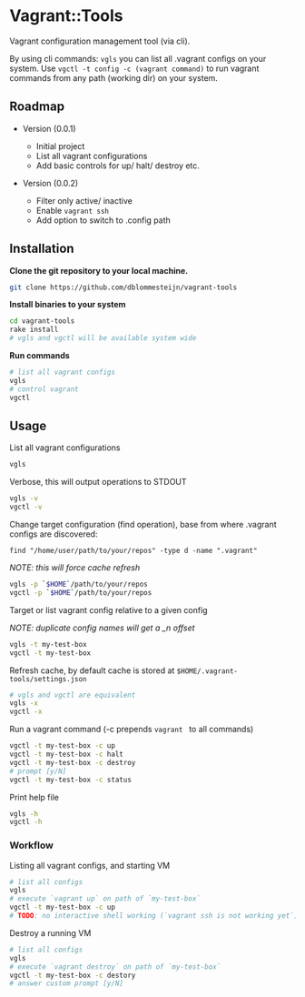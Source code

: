 # Vagrant::Tools

Vagrant configuration management tool (via cli).

By using cli commands: `vgls` you can list all .vagrant configs on your system.
Use `vgctl -t config -c (vagrant command)` to run vagrant commands from any path (working dir) on your system.


## Roadmap

* Version (0.0.1)

  * Initial project
  * List all vagrant configurations
  * Add basic controls for up/ halt/ destroy etc.

* Version (0.0.2)

  * Filter only active/ inactive
  * Enable `vagrant ssh`
  * Add option to switch to .config path


## Installation

**Clone the git repository to your local machine.**

```bash
git clone https://github.com/dblommesteijn/vagrant-tools
```

**Install binaries to your system**

```bash
cd vagrant-tools
rake install
# vgls and vgctl will be available system wide
```

**Run commands**

```bash
# list all vagrant configs
vgls
# control vagrant
vgctl
```

## Usage

List all vagrant configurations

```bash
vgls
```

Verbose, this will output operations to STDOUT

```bash
vgls -v
vgctl -v
```

Change target configuration (find operation), base from where .vagrant configs are discovered:

`find "/home/user/path/to/your/repos" -type d -name ".vagrant"`

*NOTE: this will force cache refresh*

```bash
vgls -p `$HOME`/path/to/your/repos
vgctl -p `$HOME`/path/to/your/repos
```

Target or list vagrant config relative to a given config

*NOTE: duplicate config names will get a _n offset*

```bash
vgls -t my-test-box
vgctl -t my-test-box
```

Refresh cache, by default cache is stored at `$HOME/.vagrant-tools/settings.json`

```bash
# vgls and vgctl are equivalent
vgls -x
vgctl -x
```

Run a vagrant command (-c prepends `vagrant ` to all commands)

```bash
vgctl -t my-test-box -c up
vgctl -t my-test-box -c halt
vgctl -t my-test-box -c destroy
# prompt [y/N]
vgctl -t my-test-box -c status
```

Print help file

```bash
vgls -h
vgctl -h
```

### Workflow

Listing all vagrant configs, and starting VM

```bash
# list all configs
vgls
# execute `vagrant up` on path of `my-test-box`
vgctl -t my-test-box -c up
# TODO: no interactive shell working (`vagrant ssh is not working yet`)
```

Destroy a running VM

```bash
# list all configs
vgls
# execute `vagrant destroy` on path of `my-test-box`
vgctl -t my-test-box -c destory
# answer custom prompt [y/N]
```

